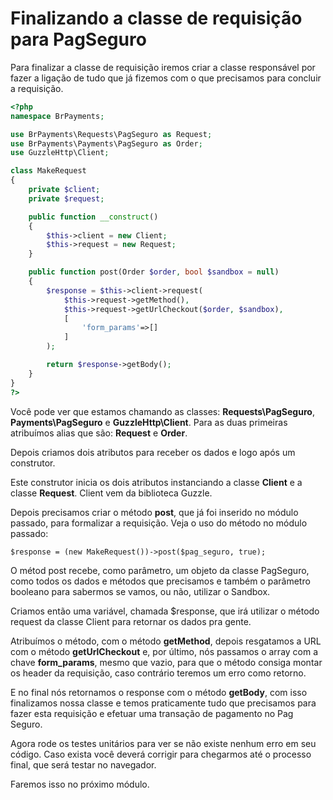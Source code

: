 # Finalizando a classe de requisição para PagSeguro

Para finalizar a classe de requisição iremos criar a classe responsável por fazer a ligação de tudo que já fizemos com o que precisamos para concluir a requisição.

```php
<?php
namespace BrPayments;

use BrPayments\Requests\PagSeguro as Request;
use BrPayments\Payments\PagSeguro as Order;
use GuzzleHttp\Client;

class MakeRequest
{
    private $client;
    private $request;

    public function __construct()
    {
        $this->client = new Client;
        $this->request = new Request;
    }

    public function post(Order $order, bool $sandbox = null)
    {
        $response = $this->client->request(
            $this->request->getMethod(),
            $this->request->getUrlCheckout($order, $sandbox),
            [
                'form_params'=>[]
            ]
        );

        return $response->getBody();
    }
}
?>
```

Você pode ver que estamos chamando as classes: **Requests\PagSeguro**, **Payments\PagSeguro** e **GuzzleHttp\Client**. Para as duas primeiras atribuímos alias que são: **Request** e **Order**.

Depois criamos dois atributos para receber os dados e logo após um construtor.

Este construtor inicia os dois atributos instanciando a classe **Client** e a classe **Request**. Client vem da biblioteca Guzzle.

Depois precisamos criar o método **post**, que já foi inserido no módulo passado, para formalizar a requisição. Veja o uso do método no módulo passado:

`$response = (new MakeRequest())->post($pag_seguro, true);`

O métod post recebe, como parâmetro, um objeto da classe PagSeguro, como todos os dados e métodos que precisamos e também o parâmetro booleano para sabermos se vamos, ou não, utilizar o Sandbox.

Criamos então uma variável, chamada $response, que irá utilizar o método request da classe Client para retornar os dados pra gente.

Atribuímos o método, com o método **getMethod**, depois resgatamos a URL com o método **getUrlCheckout** e, por último, nós passamos o array com a chave **form_params**, mesmo que vazio, para que o método consiga montar os header da requisição, caso contrário teremos um erro como retorno.

E no final nós retornamos o response com o método **getBody**, com isso finalizamos nossa classe e temos praticamente tudo que precisamos para fazer esta requisição e efetuar uma transação de pagamento no Pag Seguro.

Agora rode os testes unitários para ver se não existe nenhum erro em seu código. Caso exista você deverá corrigir para chegarmos até o processo final, que será testar no navegador.

Faremos isso no próximo módulo.